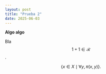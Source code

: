 ```yaml
---
layout: post
title: "Prueba 2"
date: 2025-06-03
---
```


**Algo algo**

Bla $$1+1\in\mathcal{R}$$.

$$
\{x\in X\mid\forall y, \pi(x,y)\}.
$$